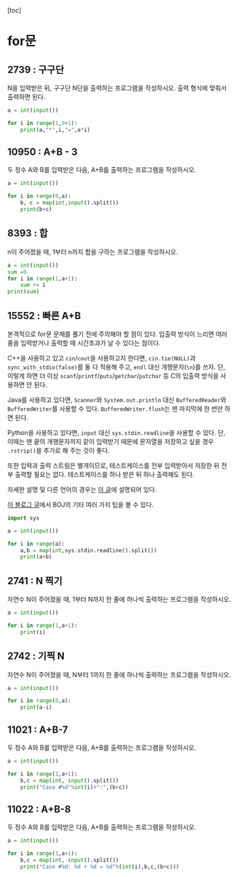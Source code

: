 [toc]

# for문

## 2739  : 구구단

N을 입력받은 뒤, 구구단 N단을 출력하는 프로그램을 작성하시오. 출력 형식에 맞춰서 출력하면 된다.

```python
a = int(input())

for i in range(1,9+1):
    print(a,"*",i,"=",a*i)
```



## 10950 : A+B - 3

두 정수 A와 B를 입력받은 다음, A+B를 출력하는 프로그램을 작성하시오.

```python
a = int(input())

for i in range(0,a):
    b, c = map(int,input().split())
    print(b+c)
```



## 8393  : 합

n이 주어졌을 때, 1부터 n까지 합을 구하는 프로그램을 작성하시오.

```python
a = int(input())
sum =0
for i in range(1,a+1):
    sum += i
print(sum)
```



## 15552 : 빠른 A+B

본격적으로 for문 문제를 풀기 전에 주의해야 할 점이 있다. 입출력 방식이 느리면 여러 줄을 입력받거나 출력할 때 시간초과가 날 수 있다는 점이다.

C++을 사용하고 있고 `cin`/`cout`을 사용하고자 한다면, `cin.tie(NULL)`과 `sync_with_stdio(false)`를 둘 다 적용해 주고, `endl` 대신 개행문자(`\n`)를 쓰자. 단, 이렇게 하면 더 이상 `scanf`/`printf`/`puts`/`getchar`/`putchar` 등 C의 입출력 방식을 사용하면 안 된다.

Java를 사용하고 있다면, `Scanner`와 `System.out.println` 대신 `BufferedReader`와 `BufferedWriter`를 사용할 수 있다. `BufferedWriter.flush`는 맨 마지막에 한 번만 하면 된다.

Python을 사용하고 있다면, `input` 대신 `sys.stdin.readline`을 사용할 수 있다. 단, 이때는 맨 끝의 개행문자까지 같이 입력받기 때문에 문자열을 저장하고 싶을 경우 `.rstrip()`을 추가로 해 주는 것이 좋다.

또한 입력과 출력 스트림은 별개이므로, 테스트케이스를 전부 입력받아서 저장한 뒤 전부 출력할 필요는 없다. 테스트케이스를 하나 받은 뒤 하나 출력해도 된다.

자세한 설명 및 다른 언어의 경우는 [이 글](http://www.acmicpc.net/board/view/22716)에 설명되어 있다.

[이 블로그 글](http://www.acmicpc.net/blog/view/55)에서 BOJ의 기타 여러 가지 팁을 볼 수 있다.

```python
import sys

a = int(input())

for i in range(a):
    a,b = map(int,sys.stdin.readline().split())
    print(a+b)
```



## 2741  : N 찍기 

자연수 N이 주어졌을 때, 1부터 N까지 한 줄에 하나씩 출력하는 프로그램을 작성하시오.

```python
a = int(input())

for i in range(1,a+1):
    print(i)
```



## 2742 : 기찍 N

자연수 N이 주어졌을 때, N부터 1까지 한 줄에 하나씩 출력하는 프로그램을 작성하시오.

```python
a = int(input())

for i in range(0,a):
    print(a-i)
```



## 11021 : A+B-7

두 정수 A와 B를 입력받은 다음, A+B를 출력하는 프로그램을 작성하시오.

```python
a = int(input())

for i in range(1,a+1):
    b,c = map(int, input().split())
    print("Case #%d"%int(i)+":",(b+c))
```



## 11022  : A+B-8

두 정수 A와 B를 입력받은 다음, A+B를 출력하는 프로그램을 작성하시오.

```python
a = int(input())

for i in range(1,a+1):
    b,c = map(int, input().split())
    print("Case #%d: %d + %d = %d"%(int(i),b,c,(b+c)))
```

